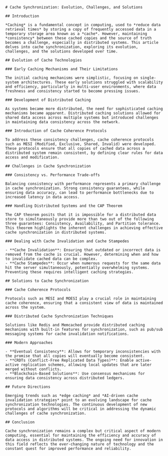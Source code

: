     # Cache Synchronization: Evolution, Challenges, and Solutions

    ## Introduction

    *Caching* is a fundamental concept in computing, used to *reduce data retrieval times* by storing a copy of frequently accessed data in a temporary storage area known as a *cache*. However, maintaining *consistency* between these cached copies and the source of truth becomes a challenge, especially in distributed systems. This article delves into cache synchronization, exploring its evolution, challenges, and the solutions developed over time.

    ## Evolution of Cache Technologies

    ### Early Caching Mechanisms and Their Limitations

    The initial caching mechanisms were simplistic, focusing on single-system architectures. These early solutions struggled with scalability and efficiency, particularly in multi-user environments, where data freshness and consistency started to become pressing issues.

    ### Development of Distributed Caching

    As systems became more distributed, the need for sophisticated caching mechanisms became apparent. Distributed caching solutions allowed for shared data access across multiple systems but introduced challenges in maintaining data consistency across the network.

    ### Introduction of Cache Coherence Protocols

    To address these consistency challenges, cache coherence protocols such as MESI (Modified, Exclusive, Shared, Invalid) were developed. These protocols ensure that all copies of cached data across a distributed system remain consistent, by defining clear rules for data access and modification.

    ## Challenges in Cache Synchronization

    ### Consistency vs. Performance Trade-offs

    Balancing consistency with performance represents a primary challenge in cache synchronization. Strong consistency guarantees, while ensuring data accuracy, can lead to performance bottlenecks due to increased latency in data access.

    ### Handling Distributed Systems and the CAP Theorem

    The CAP theorem posits that it is impossible for a distributed data store to simultaneously provide more than two out of the following three guarantees: Consistency, Availability, and Partition tolerance. This theorem highlights the inherent challenges in achieving effective cache synchronization in distributed systems.

    ### Dealing with Cache Invalidation and Cache Stampedes

    - **Cache Invalidation**: Ensuring that outdated or incorrect data is removed from the cache is crucial. However, determining when and how to invalidate cached data can be complex.
    - **Cache Stampedes**: Occur when numerous requests for the same data hit the server simultaneously, potentially overwhelming systems. Preventing these requires intelligent caching strategies.

    ## Solutions to Cache Synchronization

    ### Cache Coherence Protocols

    Protocols such as MESI and MOESI play a crucial role in maintaining cache coherence, ensuring that a consistent view of data is maintained across the system.

    ### Distributed Cache Synchronization Techniques

    Solutions like Redis and Memcached provide distributed caching mechanisms with built-in features for synchronization, such as pub/sub messaging systems for cache invalidation notifications.

    ### Modern Approaches

    - **Eventual Consistency**: Allows for temporary inconsistencies with the promise that all copies will eventually become consistent.
    - **CRDTs (Conflict-Free Replicated Data Types)**: Enable active-active replication schemes, allowing local updates that are later merged without conflicts.
    - **Blockchain-Based Solutions**: Use consensus mechanisms for ensuring data consistency across distributed ledgers.

    ## Future Directions

    Emerging trends such as *edge caching* and *AI-driven cache invalidation strategies* point to an evolving landscape for cache synchronization technologies. The continuous development of new protocols and algorithms will be critical in addressing the dynamic challenges of cache synchronization.

    ## Conclusion

    Cache synchronization remains a complex but critical aspect of modern computing, essential for maintaining the efficiency and accuracy of data access in distributed systems. The ongoing need for innovation in this field reflects the ever-changing nature of technology and the constant quest for improved performance and reliability.
